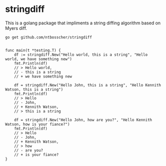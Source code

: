 # stringdiff

This is a golang package that impliments a string diffing algorithm based on Myers diff.

```
go get github.com/ntbosscher/stringdiff
```

```golang

func main(t *testing.T) {
	df := stringdiff.New("Hello world, this is a string", "Hello world, we have something new")
	fmt.Println(df)
	// > Hello world,
	// - this is a string
	// + we have something new

	df = stringdiff.New("Hello John, this is a string", "Hello Kennith Watson, this is a string")
	fmt.Println(df)
	// > Hello
	// - John,
	// + Kennith Watson,
	// > this is a string

	df = stringdiff.New("Hello John, how are you?", "Hello Kennith Watson, how is your fiance?")
	fmt.Println(df)
	// > Hello
	// - John,
	// + Kennith Watson,
	// > how
	// - are you?
	// + is your fiance?
}
```
